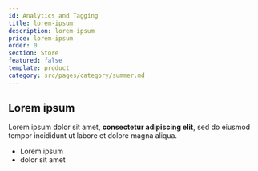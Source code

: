 ```yaml
---
id: Analytics and Tagging
title: lorem-ipsum
description: lorem-ipsum
price: lorem-ipsum
order: 0
section: Store
featured: false
template: product
category: src/pages/category/summer.md
---
```

## Lorem ipsum

Lorem ipsum dolor sit amet, **consectetur adipiscing elit**, sed do eiusmod tempor incididunt ut labore et dolore magna aliqua.

- Lorem ipsum
- dolor sit amet